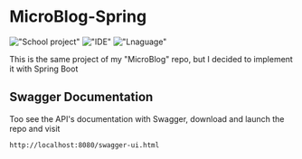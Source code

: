 # MicroBlog-Spring

!["School project"](https://img.shields.io/badge/PROJECT%20TYPE-SCHOOL-yellow?style=for-the-badge)
!["IDE"](https://img.shields.io/badge/IDE-VS%20CODE-blue?style=for-the-badge)
!["Lnaguage"](https://img.shields.io/badge/LANGUAGE-JAVA-orange?style=for-the-badge)

This is the same project of my "MicroBlog" repo, but I decided to implement it with Spring Boot

## Swagger Documentation

Too see the API's documentation with Swagger, download and launch the repo and visit

```http://localhost:8080/swagger-ui.html```

